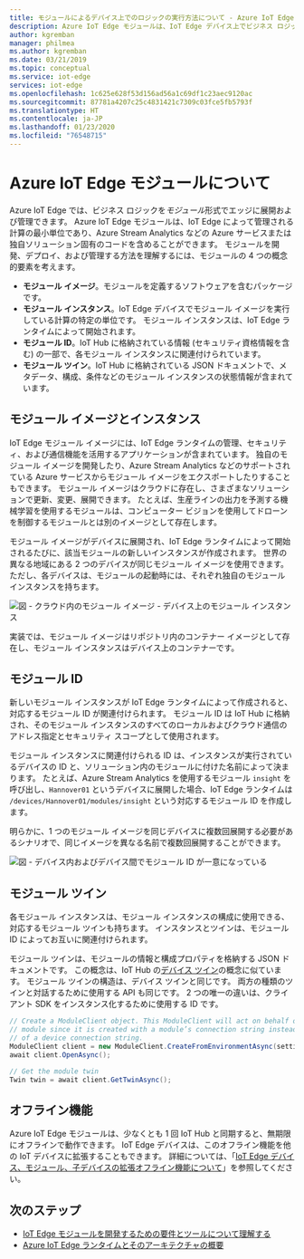 ```yaml
---
title: モジュールによるデバイス上でのロジックの実行方法について - Azure IoT Edge | Microsoft Docs
description: Azure IoT Edge モジュールは、IoT Edge デバイス上でビジネス ロジックを実行できるように、リモートでのデプロイと管理が可能なコンテナー化されたロジックの単位です。
author: kgremban
manager: philmea
ms.author: kgremban
ms.date: 03/21/2019
ms.topic: conceptual
ms.service: iot-edge
services: iot-edge
ms.openlocfilehash: 1c625e628f53d156ad56a1c69df1c23aec9120ac
ms.sourcegitcommit: 87781a4207c25c4831421c7309c03fce5fb5793f
ms.translationtype: HT
ms.contentlocale: ja-JP
ms.lasthandoff: 01/23/2020
ms.locfileid: "76548715"
---
```

# <a name="understand-azure-iot-edge-modules"></a>Azure IoT Edge モジュールについて

Azure IoT Edge では、ビジネス ロジックを*モジュール*形式でエッジに展開および管理できます。 Azure IoT Edge モジュールは、IoT Edge によって管理される計算の最小単位であり、Azure Stream Analytics などの Azure サービスまたは独自ソリューション固有のコードを含めることができます。 モジュールを開発、デプロイ、および管理する方法を理解するには、モジュールの 4 つの概念的要素を考えます。

* **モジュール イメージ**。モジュールを定義するソフトウェアを含むパッケージです。
* **モジュール インスタンス**。IoT Edge デバイスでモジュール イメージを実行している計算の特定の単位です。 モジュール インスタンスは、IoT Edge ランタイムによって開始されます。
* **モジュール ID**。IoT Hub に格納されている情報 (セキュリティ資格情報を含む) の一部で、各モジュール インスタンスに関連付けられています。
* **モジュール ツイン**。IoT Hub に格納されている JSON ドキュメントで、メタデータ、構成、条件などのモジュール インスタンスの状態情報が含まれています。

## <a name="module-images-and-instances"></a>モジュール イメージとインスタンス

IoT Edge モジュール イメージには、IoT Edge ランタイムの管理、セキュリティ、および通信機能を活用するアプリケーションが含まれています。 独自のモジュール イメージを開発したり、Azure Stream Analytics などのサポートされている Azure サービスからモジュール イメージをエクスポートしたりすることもできます。
モジュール イメージはクラウドに存在し、さまざまなソリューションで更新、変更、展開できます。 たとえば、生産ラインの出力を予測する機械学習を使用するモジュールは、コンピューター ビジョンを使用してドローンを制御するモジュールとは別のイメージとして存在します。

モジュール イメージがデバイスに展開され、IoT Edge ランタイムによって開始されるたびに、該当モジュールの新しいインスタンスが作成されます。 世界の異なる地域にある 2 つのデバイスが同じモジュール イメージを使用できます。 ただし、各デバイスは、モジュールの起動時には、それぞれ独自のモジュール インスタンスを持ちます。

![図 - クラウド内のモジュール イメージ - デバイス上のモジュール インスタンス](./media/iot-edge-modules/image_instance.png)

実装では、モジュール イメージはリポジトリ内のコンテナー イメージとして存在し、モジュール インスタンスはデバイス上のコンテナーです。

<!--
As use cases for Azure IoT Edge grow, new types of module images and instances will be created. For example, resource constrained devices cannot run containers so may require module images that exist as dynamic link libraries and instances that are executables. 
-->

## <a name="module-identities"></a>モジュール ID

新しいモジュール インスタンスが IoT Edge ランタイムによって作成されると、対応するモジュール ID が関連付けられます。 モジュール ID は IoT Hub に格納され、そのモジュール インスタンスのすべてのローカルおよびクラウド通信のアドレス指定とセキュリティ スコープとして使用されます。

モジュール インスタンスに関連付けられる ID は、インスタンスが実行されているデバイスの ID と、ソリューション内のモジュールに付けた名前によって決まります。 たとえば、Azure Stream Analytics を使用するモジュール `insight` を呼び出し、`Hannover01` というデバイスに展開した場合、IoT Edge ランタイムは `/devices/Hannover01/modules/insight` という対応するモジュール ID を作成します。

明らかに、1 つのモジュール イメージを同じデバイスに複数回展開する必要があるシナリオで、同じイメージを異なる名前で複数回展開することができます。

![図 - デバイス内およびデバイス間でモジュール ID が一意になっている](./media/iot-edge-modules/identity.png)

## <a name="module-twins"></a>モジュール ツイン

各モジュール インスタンスは、モジュール インスタンスの構成に使用できる、対応するモジュール ツインも持ちます。 インスタンスとツインは、モジュール ID によってお互いに関連付けられます。

モジュール ツインは、モジュールの情報と構成プロパティを格納する JSON ドキュメントです。 この概念は、IoT Hub の[デバイス ツイン](../iot-hub/iot-hub-devguide-device-twins.md)の概念に似ています。 モジュール ツインの構造は、デバイス ツインと同じです。 両方の種類のツインと対話するために使用する API も同じです。 2 つの唯一の違いは、クライアント SDK をインスタンス化するために使用する ID です。

```csharp
// Create a ModuleClient object. This ModuleClient will act on behalf of a
// module since it is created with a module’s connection string instead
// of a device connection string.
ModuleClient client = new ModuleClient.CreateFromEnvironmentAsync(settings);
await client.OpenAsync();

// Get the module twin
Twin twin = await client.GetTwinAsync();
```

## <a name="offline-capabilities"></a>オフライン機能

Azure IoT Edge モジュールは、少なくとも 1 回 IoT Hub と同期すると、無期限にオフラインで動作できます。 IoT Edge デバイスは、このオフライン機能を他の IoT デバイスに拡張することもできます。 詳細については、「[IoT Edge デバイス、モジュール、子デバイスの拡張オフライン機能について](offline-capabilities.md)」を参照してください。

## <a name="next-steps"></a>次のステップ

* [IoT Edge モジュールを開発するための要件とツールについて理解する](module-development.md)
* [Azure IoT Edge ランタイムとそのアーキテクチャの概要](iot-edge-runtime.md)
